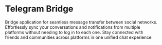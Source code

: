 # Telegram Bridge

Bridge application for seamless message transfer between social networks.
Effortlessly sync your conversations and notifications from multiple platforms
without needing to log in to each one. Stay connected with friends and
communities across platforms in one unified chat experience
